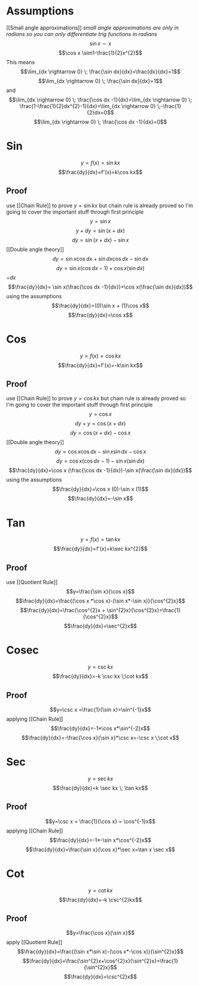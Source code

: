 # Assumptions
[[Small angle approximations]]
*small angle approximations are only in radians so you can only differentiate trig functions in radians*
$$\sin x \sim x$$
$$\cos x \sim1-\frac{1}{2}x^{2}$$
This means
$$\lim_{dx \rightarrow 0} \; \frac{\sin dx}{dx}=\frac{dx}{dx}=1$$
$$\lim_{dx \rightarrow 0} \; \frac{\sin dx}{dx}=1$$
and
$$\lim_{dx \rightarrow 0} \; \frac{\cos dx -1}{dx}=\lim_{dx \rightarrow 0} \; \frac{1-\frac{1}{2}dx^{2}-1}{dx}=\lim_{dx \rightarrow 0} \;-\frac{1}{2}dx=0$$
$$\lim_{dx \rightarrow 0} \; \frac{\cos dx -1}{dx}=0$$
# Sin
$$y=f(x)=\sin kx$$
$$\frac{dy}{dx}=f'(x)=k\cos kx$$
## Proof
use [[Chain Rule]] to prove $y=\sin kx$ but chain rule is already proved so I'm going to cover the important stuff through first principle
$$y=\sin x$$
$$y+dy = \sin (x+dx)$$
$$dy= \sin (x+dx) -\sin x$$
[[Double angle theory]]
$$dy= \sin x \cos dx + \sin dx \cos dx -\sin dx$$
$$dy= \sin x(\cos dx -1)+\cos x(\sin dx)$$
$\div dx$
$$\frac{dy}{dx}= \sin x(\frac{\cos dx -1}{dx})+\cos x(\frac{\sin dx}{dx})$$
using the assumptions
$$\frac{dy}{dx}=(0)\sin x + (1)\cos x$$
$$\frac{dy}{dx}=\cos x$$
# Cos
$$y=f(x)=\cos kx$$
$$\frac{dy}{dx}=f'(x)=-k\sin kx$$
## Proof
use [[Chain Rule]] to prove $y=\cos kx$ but chain rule is already proved so I'm going to cover the important stuff through first principle
$$y=\cos x$$
$$dy + y = \cos{(x+dx)}$$
$$dy=\cos{(x+dx)}-\cos x$$
[[Double angle theory]]
$$dy=\cos x \cos dx - \sin x \sin dx - \cos x$$
$$dy=\cos x (\cos dx -1)-\sin x(\sin dx)$$
$$\frac{dy}{dx}=\cos x (\frac{\cos dx -1}{dx})-\sin x(\frac{\sin dx}{dx})$$
using the assumptions
$$\frac{dy}{dx}=\cos x (0)-\sin x (1)$$
$$\frac{dy}{dx}=-\sin x$$

# Tan
$$y=f(x)=\tan kx$$
$$\frac{dy}{dx}=f'(x)=k\sec kx^{2}$$
## Proof
use [[Quotient Rule]]
$$y=\frac{\sin x}{\cos x}$$
$$\frac{dy}{dx}=\frac{(\cos x *\cos x)-(\sin x*-\sin x)}{\cos^{2}x}$$
$$\frac{dy}{dx}=\frac{\cos^{2}x + \sin^{2}x}{\cos^{2}x}=\frac{1}{\cos^{2}x}$$
$$\frac{dy}{dx}=\sec^{2}x$$
# Cosec
$$y=\csc kx$$
$$\frac{dy}{dx}=-k \csc kx \;\cot kx$$
## Proof
$$y=\csc x =\frac{1}{\sin x}=\sin^{-1}x$$
applying [[Chain Rule]]
$$\frac{dy}{dx}=-1*\cos x*\sin^{-2}x$$
$$\frac{dy}{dx}=-\frac{\cos x}{\sin x}*\csc x=-\csc x \;\cot x$$
# Sec
$$y= \sec kx$$
$$\frac{dy}{dx}=k \sec kx \; \tan kx$$
## Proof
$$y=\csc x = \frac{1}{\cos x} = \cos^{-1}x$$
applying [[Chain Rule]]
$$\frac{dy}{dx}=-1*-\sin x*\cos^{-2}x$$
$$\frac{dy}{dx}=\frac{\sin x}{\cos x}*\sec x=\tan x \sec x$$
# Cot
$$y=\cot kx$$
$$\frac{dy}{dx}=-k \csc^{2}kx$$
## Proof
$$y=\frac{\cos x}{\sin x}$$
apply [[Quotient Rule]]
$$\frac{dy}{dx}=\frac{(\sin x*\sin x)-(\cos x*-\cos x)}{\sin^{2}x}$$
$$\frac{dy}{dx}=\frac{\sin^{2}x+\cos^{2}x}{\sin^{2}x}=\frac{1}{\sin^{2}x}$$
$$\frac{dy}{dx}=\csc^{2}x$$
